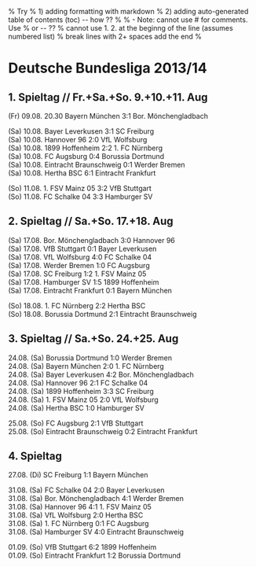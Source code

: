 % Try
% 1) adding formatting with markdown
% 2) adding auto-generated table of contents (toc) -- how ??
%
% - Note: cannot use # for comments. Use % or -- ??
%         cannot use 1. 2. at the beginng of the line (assumes numbered list)
%         break lines with 2+ spaces add the end
%


# Deutsche Bundesliga 2013/14


## 1. Spieltag // Fr.+Sa.+So. 9.+10.+11. Aug

(Fr) 09.08. 20.30  Bayern München   3:1  Bor. Mönchengladbach

(Sa) 10.08.  Bayer Leverkusen       3:1  SC Freiburg  
(Sa) 10.08.  Hannover 96            2:0  VfL Wolfsburg  
(Sa) 10.08.  1899 Hoffenheim        2:2  1. FC Nürnberg  
(Sa) 10.08.  FC Augsburg            0:4  Borussia Dortmund  
(Sa) 10.08.  Eintracht Braunschweig 0:1  Werder Bremen  
(Sa) 10.08.  Hertha BSC             6:1  Eintracht Frankfurt

(So) 11.08.  1. FSV Mainz 05        3:2  VfB Stuttgart  
(So) 11.08.  FC Schalke 04          3:3  Hamburger SV


## 2. Spieltag // Sa.+So. 17.+18. Aug

(Sa) 17.08.  Bor. Mönchengladbach   3:0  Hannover 96  
(Sa) 17.08.  VfB Stuttgart          0:1  Bayer Leverkusen  
(Sa) 17.08.  VfL Wolfsburg          4:0  FC Schalke 04  
(Sa) 17.08.  Werder Bremen          1:0  FC Augsburg  
(Sa) 17.08.  SC Freiburg            1:2  1. FSV Mainz 05  
(Sa) 17.08.  Hamburger SV           1:5  1899 Hoffenheim  
(Sa) 17.08.  Eintracht Frankfurt    0:1  Bayern München

(So) 18.08.  1. FC Nürnberg         2:2  Hertha BSC  
(So) 18.08.  Borussia Dortmund      2:1  Eintracht Braunschweig


## 3. Spieltag //  Sa.+So. 24.+25. Aug

24.08. (Sa)  Borussia Dortmund      1:0  Werder Bremen  
24.08. (Sa)  Bayern München         2:0  1. FC Nürnberg  
24.08. (Sa)  Bayer Leverkusen       4:2  Bor. Mönchengladbach  
24.08. (Sa)  Hannover 96            2:1  FC Schalke 04  
24.08. (Sa)  1899 Hoffenheim        3:3  SC Freiburg  
24.08. (Sa)  1. FSV Mainz 05        2:0  VfL Wolfsburg  
24.08. (Sa)  Hertha BSC             1:0  Hamburger SV

25.08. (So)  FC Augsburg            2:1  VfB Stuttgart  
25.08. (So)  Eintracht Braunschweig 0:2  Eintracht Frankfurt


## 4. Spieltag

27.08. (Di)  SC Freiburg            1:1  Bayern München  

31.08. (Sa)  FC Schalke 04          2:0  Bayer Leverkusen  
31.08. (Sa)  Bor. Mönchengladbach   4:1  Werder Bremen  
31.08. (Sa)  Hannover 96            4:1  1. FSV Mainz 05  
31.08. (Sa)  VfL Wolfsburg          2:0  Hertha BSC  
31.08. (Sa)  1. FC Nürnberg         0:1  FC Augsburg  
31.08. (Sa)  Hamburger SV           4:0  Eintracht Braunschweig

01.09. (So)  VfB Stuttgart          6:2  1899 Hoffenheim  
01.09. (So)  Eintracht Frankfurt    1:2  Borussia Dortmund

